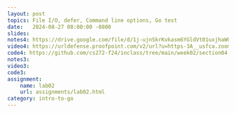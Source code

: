 ```yaml
---
layout: post
topics: File I/O, defer, Command line options, Go test
date:   2024-08-27 08:00:00 -0800
slides: 
notes4: https://drive.google.com/file/d/1j-ujnSkrKvkasm6YGldVt01uxjhaW0dh/view?usp=sharing
video4: https://urldefense.proofpoint.com/v2/url?u=https-3A__usfca.zoom.us_rec_share_6r8PXqeh1xnZOskSShggPkJditdp3BOWehiX5tRsoXDrrRNyTHhVLqJx6eDAWBCY.zq1OwriiJaEky4KB&d=DwMFAw&c=qgVugHHq3rzouXkEXdxBNQ&r=zUwZhCZ6veD8D3JcqbG6_FfQD7Zw7tIzhr-R0Vq7V0s&m=-igo0GiS9TDbzg3RPdaUIL1nD8xyji8VdDCHkGaa8FZqBQ2gTVR10h6ptLse34LF&s=83btyhbS2oKWg4C1MUfrNBtQolWV_Sc5NK9o8L0RPNw&e=
code4: https://github.com/cs272-f24/inclass/tree/main/week02/section04
notes3:
video3: 
code3: 
assignment:
    name: lab02
    url: assignments/lab02.html
category: intro-to-go
---
```


